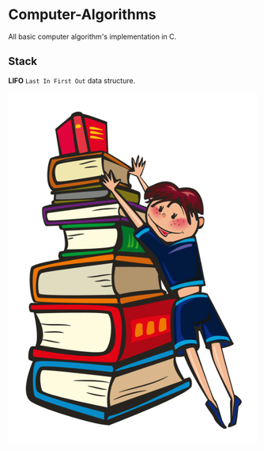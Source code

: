 # Computer-Algorithms

All basic computer algorithm's implementation in C.

## Stack

**LIFO** `Last In First Out` data structure.

![Stack_Image](https://github.com/78526Nasir/Computer-Algorithms/blob/master/images/animated-book-clipart-18.png)


